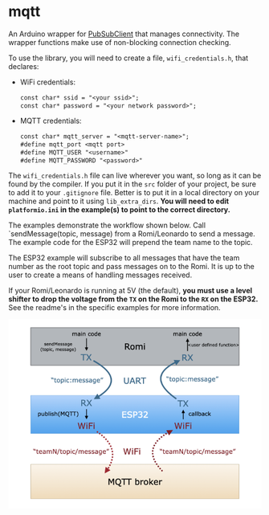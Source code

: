 # mqtt

An Arduino wrapper for [PubSubClient](https://pubsubclient.knolleary.net) that manages connectivity. The wrapper functions make use of non-blocking connection checking. 

To use the library, you will need to create a file, `wifi_credentials.h`, that declares:

* WiFi credentials:

    ```
    const char* ssid = "<your ssid>";
    const char* password = "<your network password>";
    ```

* MQTT credentials:

    ```
    const char* mqtt_server = "<mqtt-server-name>";
    #define mqtt_port <mqtt port>
    #define MQTT_USER "<username>"
    #define MQTT_PASSWORD "<password>"
    ```

The `wifi_credentials.h` file can live wherever you want, so long as it can be found by the compiler. If you put it in the `src` folder of your project, be sure to add it to your `.gitignore` file. Better is to put it in a local directory on your machine and point to it using `lib_extra_dirs`. **You will need to edit `platformio.ini` in the example(s) to point to the correct directory.**

The examples demonstrate the workflow shown below. Call `sendMessage(topic, message) from a Romi/Leonardo to send a message. The example code for the ESP32 will prepend the team name to the topic.

The ESP32 example will subscribe to all messages that have the team number as the root topic and pass messages on to the Romi. It is up to the user to create a means of handling messages received.

If your Romi/Leonardo is running at 5V (the default), **you must use a level shifter to drop the voltage from the `TX` on the Romi to the `RX` on the ESP32.** See the readme's in the specific examples for more information.

![](mqtt.001.png)

